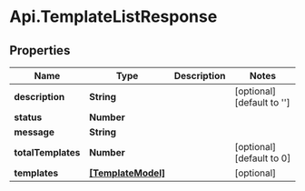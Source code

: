 # Api.TemplateListResponse

## Properties

Name | Type | Description | Notes
------------ | ------------- | ------------- | -------------
**description** | **String** |  | [optional] [default to &#39;&#39;]
**status** | **Number** |  | 
**message** | **String** |  | 
**totalTemplates** | **Number** |  | [optional] [default to 0]
**templates** | [**[TemplateModel]**](TemplateModel.md) |  | [optional] 


